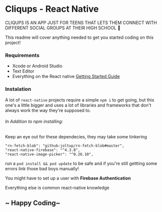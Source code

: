 # Cliqups - React Native

CLIQUPS IS AN APP JUST FOR TEENS THAT LETS THEM CONNECT WITH DIFFERENT SOCIAL GROUPS AT THEIR HIGH SCHOOL :metal:

This readme will cover anything needed to get you started coding on this project!


### Requirements
- Xcode or Android Studio
- Text Editor
- Everything on the React native [Getting Started Guide](https://facebook.github.io/react-native/docs/getting-started.html)

### Instalation
A lot of `react-native` projects require a simple `npm i` to get going, but this one's a little bigger and uses a lot of libraries and frameworks that don't always work the way they're supposed to. 

###### In Addition to npm installing:
Keep an eye out for these dependecies, they may take some tinkering
```
"rn-fetch-blob": "github:joltup/rn-fetch-blob#master",
"react-native-firebase": "^4.3.8",
"react-native-image-picker": "^0.26.10",
```

run a `pod install && pod update` to be safe and if you're still gettting some errors link those bad boys manually!

You might have to set up a user with **Firebase Authentication**

Everything else is common react-native knowledge 

## ~ Happy Coding~
